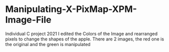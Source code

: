 # Manipulating-X-PixMap-XPM-Image-File
Individual C project 2021
I edited the Colors of the Image and rearranged pixels to change the shapes of the apple.
There are 2 images, the red one is the original and the green is manipulated
